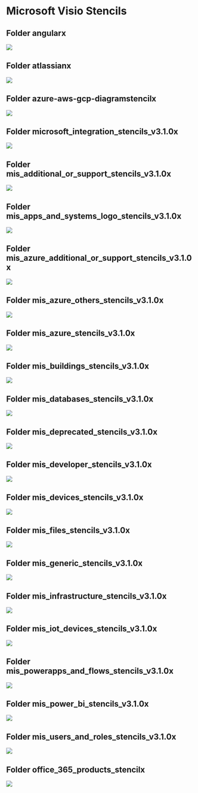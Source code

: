 # Microsoft Visio Stencils

## Folder angularx

![](angularx.png)

## Folder atlassianx

![](atlassianx.png)

## Folder azure-aws-gcp-diagramstencilx

![](azure-aws-gcp-diagramstencilx.png)

## Folder microsoft_integration_stencils_v3.1.0x

![](microsoft_integration_stencils_v3.1.0x.png)

## Folder mis_additional_or_support_stencils_v3.1.0x

![](mis_additional_or_support_stencils_v3.1.0x.png)

## Folder mis_apps_and_systems_logo_stencils_v3.1.0x

![](mis_apps_and_systems_logo_stencils_v3.1.0x.png)

## Folder mis_azure_additional_or_support_stencils_v3.1.0x

![](mis_azure_additional_or_support_stencils_v3.1.0x.png)

## Folder mis_azure_others_stencils_v3.1.0x

![](mis_azure_others_stencils_v3.1.0x.png)

## Folder mis_azure_stencils_v3.1.0x

![](mis_azure_stencils_v3.1.0x.png)

## Folder mis_buildings_stencils_v3.1.0x

![](mis_buildings_stencils_v3.1.0x.png)

## Folder mis_databases_stencils_v3.1.0x

![](mis_databases_stencils_v3.1.0x.png)

## Folder mis_deprecated_stencils_v3.1.0x

![](mis_deprecated_stencils_v3.1.0x.png)

## Folder mis_developer_stencils_v3.1.0x

![](mis_developer_stencils_v3.1.0x.png)

## Folder mis_devices_stencils_v3.1.0x

![](mis_devices_stencils_v3.1.0x.png)

## Folder mis_files_stencils_v3.1.0x

![](mis_files_stencils_v3.1.0x.png)

## Folder mis_generic_stencils_v3.1.0x

![](mis_generic_stencils_v3.1.0x.png)

## Folder mis_infrastructure_stencils_v3.1.0x

![](mis_infrastructure_stencils_v3.1.0x.png)

## Folder mis_iot_devices_stencils_v3.1.0x

![](mis_iot_devices_stencils_v3.1.0x.png)

## Folder mis_powerapps_and_flows_stencils_v3.1.0x

![](mis_powerapps_and_flows_stencils_v3.1.0x.png)

## Folder mis_power_bi_stencils_v3.1.0x

![](mis_power_bi_stencils_v3.1.0x.png)

## Folder mis_users_and_roles_stencils_v3.1.0x

![](mis_users_and_roles_stencils_v3.1.0x.png)

## Folder office_365_products_stencilx

![](office_365_products_stencilx.png)